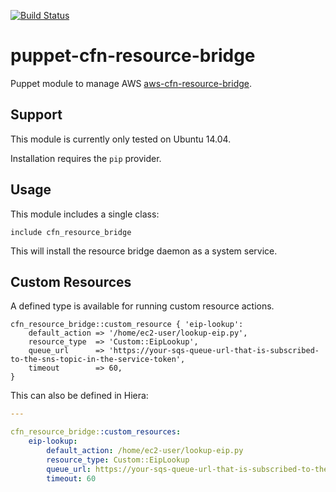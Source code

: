 [![Build Status](https://travis-ci.org/jsok/puppet-cfn-resource-bridge.svg?branch=master)](https://travis-ci.org/jsok/puppet-cfn-resource-bridge)

# puppet-cfn-resource-bridge

Puppet module to manage AWS
[aws-cfn-resource-bridge](https://github.com/aws/aws-cfn-resource-bridge).


## Support

This module is currently only tested on Ubuntu 14.04.

Installation requires the `pip` provider.

## Usage

This module includes a single class:

```puppet
include cfn_resource_bridge
```

This will install the resource bridge daemon as a system service.

## Custom Resources

A defined type is available for running custom resource actions.

```puppet
cfn_resource_bridge::custom_resource { 'eip-lookup':
    default_action => '/home/ec2-user/lookup-eip.py',
    resource_type  => 'Custom::EipLookup',
    queue_url      => 'https://your-sqs-queue-url-that-is-subscribed-to-the-sns-topic-in-the-service-token',
    timeout        => 60,
}
```

This can also be defined in Hiera:

```yaml
---

cfn_resource_bridge::custom_resources:
    eip-lookup:
        default_action: /home/ec2-user/lookup-eip.py
        resource_type: Custom::EipLookup
        queue_url: https://your-sqs-queue-url-that-is-subscribed-to-the-sns-topic-in-the-service-token
        timeout: 60
```
